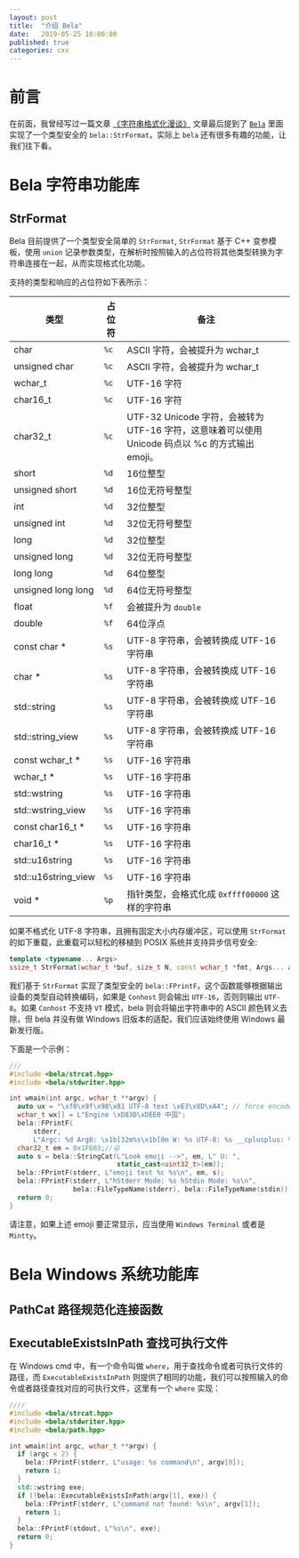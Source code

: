 ```yaml
---
layout: post
title:  "介绍 Bela"
date:   2019-05-25 10:00:00
published: true
categories: cxx
---
```


# 前言

在前面，我曾经写过一篇文章 [《字符串格式化漫谈》](https://forcemz.net/cxx/2019/04/29/StringFormattingTalk/) 文章最后提到了 [`Bela`](https://github.com/fcharlie/bela) 里面实现了一个类型安全的 `bela::StrFormat`，实际上 `bela` 还有很多有趣的功能，让我们往下看。


# Bela 字符串功能库

## StrFormat

Bela 目前提供了一个类型安全简单的 `StrFormat`, `StrFormat` 基于 C++ 变参模板，使用 `union` 记录参数类型，在解析时按照输入的占位符将其他类型转换为字符串连接在一起，从而实现格式化功能。

支持的类型和响应的占位符如下表所示：

|类型|占位符|备注|
|---|---|---|
|char|`%c`|ASCII 字符，会被提升为 wchar_t|
|unsigned char|`%c`|ASCII 字符，会被提升为 wchar_t|
|wchar_t|`%c`|UTF-16 字符|
|char16_t|`%c`|UTF-16 字符|
|char32_t|`%c`|UTF-32 Unicode 字符，会被转为 UTF-16 字符，这意味着可以使用 Unicode 码点以 %c 的方式输出 emoji。|
|short|`%d`|16位整型|
|unsigned short|`%d`|16位无符号整型|
|int|`%d`|32位整型|
|unsigned int|`%d`|32位无符号整型|
|long|`%d`|32位整型|
|unsigned long|`%d`|32位无符号整型|
|long long|`%d`|64位整型|
|unsigned long long|`%d`|64位无符号整型|
|float|`%f`|会被提升为 `double`|
|double|`%f`|64位浮点|
|const char *|`%s`|UTF-8 字符串，会被转换成 UTF-16 字符串|
|char *|`%s`|UTF-8 字符串，会被转换成 UTF-16 字符串|
|std::string|`%s`|UTF-8 字符串，会被转换成 UTF-16 字符串|
|std::string_view|`%s`|UTF-8 字符串，会被转换成 UTF-16 字符串|
|const wchar_t *|`%s`|UTF-16 字符串|
|wchar_t *|`%s`|UTF-16 字符串|
|std::wstring|`%s`|UTF-16 字符串|
|std::wstring_view|`%s`|UTF-16 字符串|
|const char16_t *|`%s`|UTF-16 字符串|
|char16_t *|`%s`|UTF-16 字符串|
|std::u16string|`%s`|UTF-16 字符串|
|std::u16string_view|`%s`|UTF-16 字符串|
|void *|`%p`|指针类型，会格式化成 `0xffff00000` 这样的字符串|

如果不格式化 UTF-8 字符串，且拥有固定大小内存缓冲区，可以使用 `StrFormat` 的如下重载，此重载可以轻松的移植到 POSIX 系统并支持异步信号安全:

```c++
template <typename... Args>
ssize_t StrFormat(wchar_t *buf, size_t N, const wchar_t *fmt, Args... args)
```
我们基于 `StrFormat` 实现了类型安全的 `bela::FPrintF`，这个函数能够根据输出设备的类型自动转换编码，如果是 `Conhost` 则会输出 `UTF-16`，否则则输出 `UTF-8`。如果 `Conhost` 不支持 `VT` 模式，bela 则会将输出字符串中的 ASCII 颜色转义去除，但 bela 并没有做 Windows 旧版本的适配，我们应该始终使用 Windows 最新发行版。

下面是一个示例：

```cpp
///
#include <bela/strcat.hpp>
#include <bela/stdwriter.hpp>

int wmain(int argc, wchar_t **argv) {
  auto ux = "\xf0\x9f\x98\x81 UTF-8 text \xE3\x8D\xA4"; // force encode UTF-8
  wchar_t wx[] = L"Engine \xD83D\xDEE0 中国";
  bela::FPrintF(
      stderr,
      L"Argc: %d Arg0: \x1b[32m%s\x1b[0m W: %s UTF-8: %s __cplusplus: %d\n", argc, argv[0], wx, ux, __cplusplus);
  char32_t em = 0x1F603;//😃
  auto s = bela::StringCat(L"Look emoji -->", em, L" U: ",
                           static_cast<uint32_t>(em));
  bela::FPrintF(stderr, L"emoji test %c %s\n", em, s);
  bela::FPrintF(stderr, L"hStderr Mode: %s hStdin Mode: %s\n",
                bela::FileTypeName(stderr), bela::FileTypeName(stdin));
  return 0;
}

```

请注意，如果上述 emoji 要正常显示，应当使用 `Windows Terminal` 或者是 `Mintty`。

# Bela Windows 系统功能库

## PathCat 路径规范化连接函数

## ExecutableExistsInPath 查找可执行文件

在 Windows cmd 中，有一个命令叫做 `where`，用于查找命令或者可执行文件的路径，而 `ExecutableExistsInPath` 则提供了相同的功能，我们可以按照输入的命令或者路径查找对应的可执行文件，这里有一个 `where` 实现：

```cpp
////
#include <bela/strcat.hpp>
#include <bela/stdwriter.hpp>
#include <bela/path.hpp>

int wmain(int argc, wchar_t **argv) {
  if (argc < 2) {
    bela::FPrintF(stderr, L"usage: %s command\n", argv[0]);
    return 1;
  }
  std::wstring exe;
  if (!bela::ExecutableExistsInPath(argv[1], exe)) {
    bela::FPrintF(stderr, L"command not found: %s\n", argv[1]);
    return 1;
  }
  bela::FPrintF(stdout, L"%s\n", exe);
  return 0;
}
```